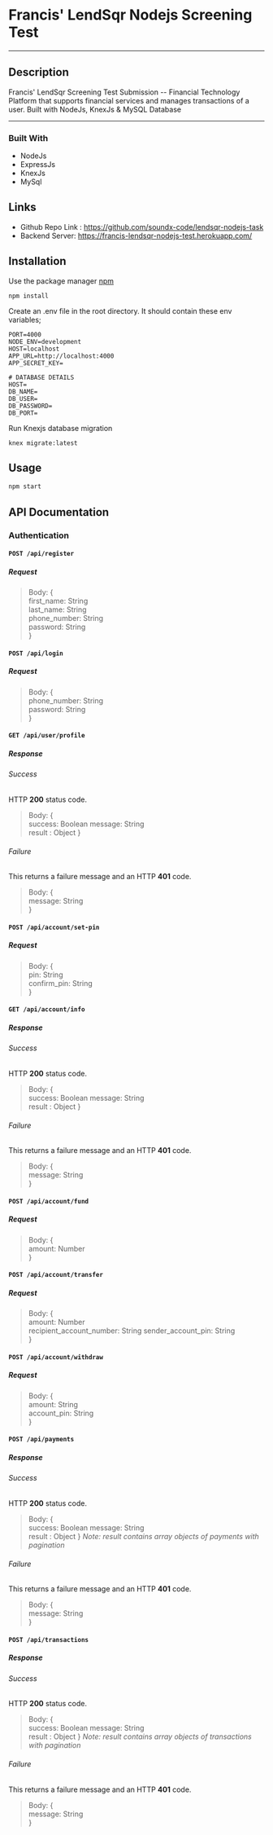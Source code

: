 # Francis' LendSqr Nodejs Screening Test
***
## Description
Francis' LendSqr Screening Test Submission -- Financial Technology Platform that supports financial services and manages transactions of a user. Built with NodeJs, KnexJs & MySQL Database
* * *

### Built With

* NodeJs
* ExpressJs
* KnexJs
* MySql 

## Links

- Github Repo Link : https://github.com/soundx-code/lendsqr-nodejs-task
- Backend Server: https://francis-lendsqr-nodejs-test.herokuapp.com/

## Installation

Use the package manager [npm](https://www.npm.com)

```
npm install
```

Create an .env file in the root directory. It should contain these env variables;
 
```
PORT=4000
NODE_ENV=development
HOST=localhost
APP_URL=http://localhost:4000
APP_SECRET_KEY=

# DATABASE DETAILS
HOST=
DB_NAME=
DB_USER=
DB_PASSWORD=
DB_PORT=
```

Run Knexjs database migration

```
knex migrate:latest
```

## Usage

```js
npm start

```

## API Documentation
### Authentication 
#### `POST /api/register`
##### Request
> Body: {  
> first_name: String  
> last_name: String  
> phone_number: String  
> password: String  
> }

#### `POST /api/login`
##### Request
> Body: {  
> phone_number: String  
> password: String  
> }

#### `GET /api/user/profile`
##### Response
###### Success
HTTP **200** status code.
> Body: {  
> success: Boolean
> message: String  
> result : Object
> }
###### Failure
This returns a failure message and an HTTP **401** code.
> Body: {  
> message: String  
> }

#### `POST /api/account/set-pin`
##### Request
> Body: {  
> pin: String  
> confirm_pin: String  
> }

#### `GET /api/account/info`
##### Response
###### Success
HTTP **200** status code.
> Body: {  
> success: Boolean
> message: String  
> result : Object
> }
###### Failure
This returns a failure message and an HTTP **401** code.
> Body: {  
> message: String  
> }

#### `POST /api/account/fund`
##### Request
> Body: {  
> amount: Number    
> }

#### `POST /api/account/transfer`
##### Request
> Body: {  
> amount: Number  
> recipient_account_number: String
> sender_account_pin: String  
> }

#### `POST /api/account/withdraw`
##### Request
> Body: {  
> amount: String  
> account_pin: String  
> }

#### `POST /api/payments`
##### Response
###### Success
HTTP **200** status code.
> Body: {  
> success: Boolean
> message: String  
> result : Object
> }
*Note: result contains array objects of payments with pagination*
###### Failure
This returns a failure message and an HTTP **401** code.
> Body: {  
> message: String  
> }


#### `POST /api/transactions`
##### Response
###### Success
HTTP **200** status code.
> Body: {  
> success: Boolean
> message: String  
> result : Object
> }
*Note: result contains array objects of transactions with pagination*
###### Failure
This returns a failure message and an HTTP **401** code.
> Body: {  
> message: String  
> }